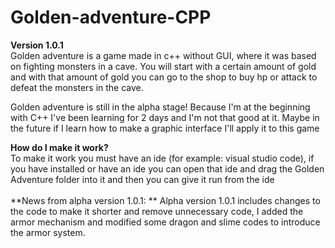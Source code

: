 # Golden-adventure-CPP
**Version 1.0.1** <br>
Golden adventure is a game made in c++ without GUI, where it was based on fighting monsters in a cave. You will start with a certain amount of gold and with that amount of gold you can go to the shop to buy hp or attack to defeat the monsters in the cave.


Golden adventure is still in the alpha stage! Because I'm at the beginning with C++ I've been learning for 2 days and I'm not that good at it. Maybe in the future if I learn how to make a graphic interface I'll apply it to this game


**How do I make it work?** <br>
To make it work you must have an ide (for example: visual studio code), if you have installed or have an ide 
you can open that ide and drag the Golden Adventure folder into it and then you can give it run from the ide
<br>
<br>
**News from alpha version 1.0.1: **
Alpha version 1.0.1 includes changes to the code to make it shorter and remove unnecessary code,
I added the armor mechanism and modified some dragon and slime codes to introduce the armor system.

